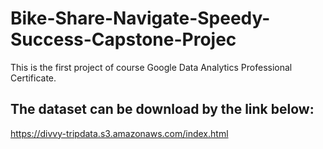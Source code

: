 # Bike-Share-Navigate-Speedy-Success-Capstone-Projec
This is the first project of course Google Data Analytics Professional Certificate. 
## The dataset can be download by the link below:
https://divvy-tripdata.s3.amazonaws.com/index.html 
